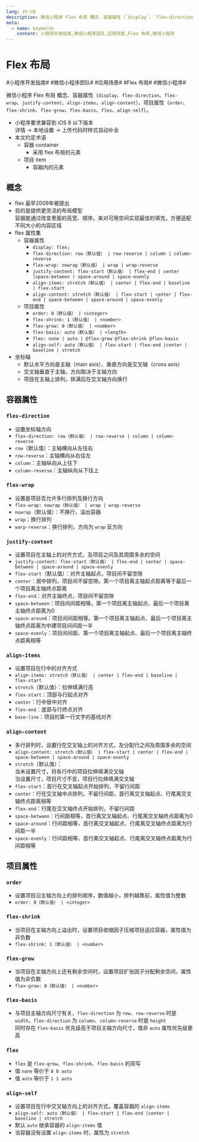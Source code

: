 ```yaml
---
lang: zh-CN
description: 微信小程序 Flex 布局 概念、容器属性（`display`、`flex-direction`、`flex-wrap`、`justify-content`、`align-items`、`align-content`）、项目属性（`order`、`flex-shrink`、`flex-grow`、`flex-basis`、`flex`、`align-self`）。
meta:
  - name: keywords
    content: 小程序开发指南,微信小程序团队,应用场景,Flex 布局,微信小程序
---
```


# Flex 布局

\#小程序开发指南#
\#微信小程序团队#
\#应用场景#
\#Flex 布局#
\#微信小程序#

微信小程序 Flex 布局 概念、容器属性（`display`、`flex-direction`、`flex-wrap`、`justify-content`、`align-items`、`align-content`）、项目属性（`order`、`flex-shrink`、`flex-grow`、`flex-basis`、`flex`、`align-self`）。

* 小程序要求兼容到 iOS 8 以下版本  
  详情 -> 本地设置 -> 上传代码时样式自动补全
* 本文约定术语
  * 容器 container
    * 采用 flex 布局的元素
  * 项目 item
    * 容器内的元素

## 概念

* flex 最早2009年被提出
* 目的是提供更灵活的布局模型  
  容器能通过改变里面的高宽、顺序。来对可用空间实现最佳的填充，方便适配不同大小的内容区域
* flex 属性集
  * 容器属性
    * `display: flex;`
    * `flex-direction: row（默认值） | row-reverse | column | column-reverse`
    * `flex-wrap: nowrap（默认值） | wrap | wrap-reverse`
    * `justify-content: flex-start（默认值） | flex-end | center |space-between | space-around | space-evenly`
    * `align-items: stretch（默认值） | center | flex-end | baseline | flex-start`
    * `align-content: stretch（默认值） | flex-start | center | flex-end | space-between | space-around | space-evenly`
  * 项目属性
    * `order: 0（默认值） | <integer>`
    * `flex-shrink: 1（默认值） | <number>`
    * `flex-grow: 0（默认值） | <number>`
    * `flex-basis: auto（默认值） | <length>`
    * `flex: none | auto | @flex-grow @flex-shrink @flex-basis`
    * `align-self: auto（默认值） | flex-start | flex-end |center | baseline | stretch`
* 坐标轴
  * 默认水平方向是主轴（main axis）、垂直方向是交叉轴（cross axis）
  * 交叉轴垂直于主轴，方向取决于主轴方向
  * 项目在主轴上排列，排满后在交叉轴方向换行

## 容器属性

### `flex-direction`

* 设置坐标轴方向
* `flex-direction: row（默认值） | row-reverse | column | column-reverse`
* `row`（默认值）：主轴横向从左往右
* `row-reverse`：主轴横向从右往左
* `column`：主轴纵向从上往下
* `column-reverse`：主轴纵向从下往上

### `flex-wrap`

* 设置是项目否允许多行排列及换行方向
* `flex-wrap: nowrap（默认值） | wrap | wrap-reverse`
* `nowrap`（默认值）：不换行，溢出容器
* `wrap`：换行排列
* `warp-reverse`：换行排列，方向为 `wrap` 反方向

### `justify-content`

* 设置项目在主轴上的对齐方式，及项目之间及其周围多余的空间
* `justify-content: flex-start（默认值） | flex-end | center | space-between | space-around | space-evenly`
* `flex-start`（默认值）：对齐主轴起点，项目间不留空隙
* `center`：居中排列，项目间不留空隙。第一个项目离主轴起点距离等于最后一个项目离主轴终点距离
* `flex-end`：对齐主轴终点，项目间不留空隙
* `space-between`：项目间间距相等。第一个项目离主轴起点、最后一个项目离主轴终点距离为0
* `space-around`：项目间间距相等。第一个项目离主轴起点、最后一个项目离主轴终点距离为中建项目间间距一半
* `space-evenly`：项目间间距、第一个项目离主轴起点、最后一个项目离主轴终点距离相等

### `align-items`

* 设置项目在行中的对齐方式
* `align-items: stretch（默认值） | center | flex-end | baseline | flex-start`
* `stretch`（默认值）：拉伸填满行高
* `flex-start`：顶部与行起点对齐
* `center`：行中居中对齐
* `flex-end`：底部与行终点对齐
* `base-line`：项目的第一行文字的基线对齐

### `align-content`

* 多行排列时，设置行在交叉轴上的对齐方式，及分配行之间及周围多余的空间
* `align-content: stretch（默认值） | flex-start | center | flex-end | space-between | space-around | space-evenly`
* `stretch`（默认值）：  
  当未设置尺寸，将各行中的项目拉伸填满交叉轴  
  当设置尺寸，项目尺寸不变，项目行拉伸填满交叉轴
* `flex-start`：首行在交叉轴起点开始排列，不留行间距
* `center`：行在交叉轴中点排列，不留行间距，首行离交叉轴起点、行尾离交叉轴终点距离相等
* `flex-end`：行尾在交叉轴终点开始排列，不留行间距
* `space-between`：行间距相等，首行离交叉轴起点、行尾离交叉轴终点距离为0
* `space-around`：行间距相等，首行离交叉轴起点、行尾离交叉轴终点距离为行间距一半
* `space-evenly`：行间距相等，首行离交叉轴起点、行尾离交叉轴终点距离为行间距相等

## 项目属性

### `order`

* 设置项目沿主轴方向上的排列顺序，数值越小，排列越靠前，属性值为整数
* `order: 0（默认值） | <integer>`

### `flex-shrink`

* 当项目在主轴方向上溢出时，设置项目收缩因子压缩项目适应容器，属性值为非负数
* `flex-shrink: 1（默认值） | <number>`

### `flex-grow`

* 当项目在主轴方向上还有剩余空间时，设置项目扩张因子分配剩余空间，属性值为非负数
* `flex-grow: 0（默认值） | <number>`

### `flex-basis`

* 与项目主轴方向尺寸有关，`flex-direction` 为 `row`、`row-reverse` 时是 `width`，`flex-direction` 为 `column`、`column-reverse` 时是 `height`  
  同时存在 `flex-basis` 优先级高于项目主轴方向尺寸，值非 `auto` 属性优先级更高

### `flex`

* `flex` 是 `flex-grow`、`flex-shrink`、`flex-basis` 的简写
* 值 `none` 等价于 `0 0 auto`
* 值 `auto` 等价于 `1 1 auto`

### `align-self`

* 设置项目在行中交叉轴方向上的对齐方式，覆盖容器的 `align-items`
* `align-self: auto（默认值） | flex-start | flex-end |center | baseline | stretch`
* 默认 `auto` 继承容器的 `align-items` 值
* 当容器没有设置 `align-items` 时，属性为 `stretch`